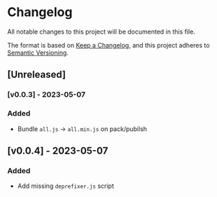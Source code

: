 # Changelog
All notable changes to this project will be documented in this file.

The format is based on [Keep a Changelog](https://keepachangelog.com/en/1.0.0/),
and this project adheres to [Semantic Versioning](https://semver.org/spec/v2.0.0.html).

## [Unreleased]

### [v0.0.3] - 2023-05-07

### Added
- Bundle `all.js` -> `all.min.js` on pack/pubilsh

## [v0.0.4] - 2023-05-07

### Added
- Add missing `deprefixer.js` script

